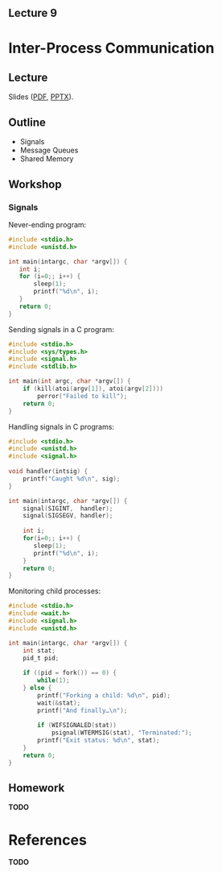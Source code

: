 Lecture 9
---

# Inter-Process Communication

## Lecture

Slides ([PDF](OS_Lecture_09.pdf), [PPTX](OS_Lecture_09.pptx)).

## Outline

* Signals
* Message Queues
* Shared Memory

## Workshop

### Signals

Never-ending program:
```c
#include <stdio.h>
#include <unistd.h>

int main(intargc, char *argv[]) {
   int i;
   for (i=0;; i++) {
       sleep(1);
       printf("%d\n", i);
   }
   return 0;
}
```

Sending signals in a C program:
```c
#include <stdio.h>
#include <sys/types.h>
#include <signal.h>
#include <stdlib.h>

int main(int argc, char *argv[]) {
    if (kill(atoi(argv[1]), atoi(argv[2])))
        perror("Failed to kill");
    return 0;
}
```

Handling signals in C programs:
```c
#include <stdio.h>
#include <unistd.h>
#include <signal.h>
 
void handler(intsig) {
    printf("Caught %d\n", sig);
}

int main(intargc, char *argv[]) {
    signal(SIGINT,  handler);
    signal(SIGSEGV, handler);
    
    int i;
    for(i=0;; i++) {
       sleep(1);
       printf("%d\n", i);
    }
    return 0;
}
```

Monitoring child processes:
```c
#include <stdio.h>
#include <wait.h>
#include <signal.h>
#include <unistd.h>

int main(intargc, char *argv[]) {
    int stat;
    pid_t pid;
    
    if ((pid = fork()) == 0) {
        while(1);
    } else {
        printf("Forking a child: %d\n", pid);
        wait(&stat);
        printf("And finally…\n");
        
        if (WIFSIGNALED(stat))
            psignal(WTERMSIG(stat), "Terminated:");
        printf("Exit status: %d\n", stat);
    }
    return 0;
}
```

## Homework

__TODO__

# References

__TODO__

